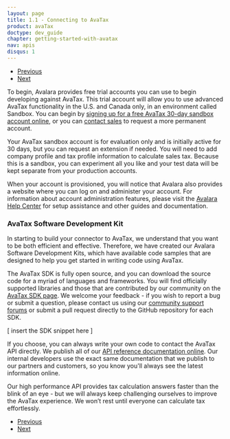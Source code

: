 ```yaml
---
layout: page
title: 1.1 - Connecting to AvaTax
product: avaTax
doctype: dev_guide
chapter: getting-started-with-avatax
nav: apis
disqus: 1
---
```

<ul class="pager">
  <li class="previous"><a href="/avatax/dev-guide/getting-started-with-avatax/"><i class="glyphicon glyphicon-chevron-left"></i>Previous</a></li>
  <li class="next"><a href="/avatax/dev-guide/getting-started-with-avatax/authentication-in-avatax/">Next<i class="glyphicon glyphicon-chevron-right"></i></a></li>
</ul>

To begin, Avalara provides free trial accounts you can use to begin developing against AvaTax. This trial account will allow you to use advanced AvaTax functionality in the U.S. and Canada only, in an environment called Sandbox.  You can begin by <a class="dev-guide-link" href="https://developer.avalara.com/avatax/get-started/">signing up for a free AvaTax 30-day sandbox account online</a>, or you can <a class="dev-guide-link" href="https://www.avalara.com/contact-us/?referrer=&lastReferrer=developer.avalara.com&sessionId=1499692719266">contact sales</a> to request a more permanent account.

Your  AvaTax sandbox account is for evaluation only and is initially active for 30 days, but you can request an extension if needed. You will need to add company profile and tax profile information to calculate sales tax. Because this is a sandbox, you can experiment all you like and your test data will be kept separate from your production accounts.

When your account is provisioned, you will notice that Avalara also provides a website where you can log on and administer your account.  For information about account administration features, please visit the <a class="dev-guide-link" href="https://help.avalara.com/">Avalara Help Center</a> for setup assistance and other guides and documentation.

<h3>AvaTax Software Development Kit</h3>

In starting to build your connector to AvaTax, we understand that you want to be both efficient and effective.  Therefore, we have created our Avalara Software Development Kits, which have available code samples that are designed to help you get started in writing code using AvaTax.

The AvaTax SDK is fully open source, and you can download the source code for a myriad of languages and frameworks.  You will find officially supported libraries and those that are contributed by our community on the <a class="dev-guide-link" href="https://developer.avalara.com/sdk/">AvaTax SDK page</a>.  We welcome your feedback - if you wish to report a bug or submit a question, please contact us using our <a class="dev-guide-link" href="https://community.avalara.com/avalara">community support forums</a> or submit a pull request directly to the GitHub repository for each SDK.

[ insert the SDK snippet here ]

If you choose, you can always write your own code to contact the AvaTax API directly.  We publish all of our <a class="dev-guide-link" href="https://developer.avalara.com/api-reference/avatax/rest/v2/">API reference documentation online</a>.  Our internal developers use the exact same documentation that we publish to our partners and customers, so you know you'll always see the latest information online.

Our high performance API provides tax calculation answers faster than the blink of an eye - but we will always keep challenging ourselves to improve the AvaTax experience. We won’t rest until everyone can calculate tax effortlessly.

<ul class="pager">
  <li class="previous"><a href="/avatax/dev-guide/getting-started-with-avatax/"><i class="glyphicon glyphicon-chevron-left"></i>Previous</a></li>
  <li class="next"><a href="/avatax/dev-guide/getting-started-with-avatax/authentication-in-avatax/">Next<i class="glyphicon glyphicon-chevron-right"></i></a></li>
</ul>